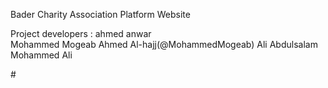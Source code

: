 Bader Charity Association Platform Website

Project developers :
ahmed anwar  
Mohammed Mogeab Ahmed Al-hajj(@MohammedMogeab)
Ali Abdulsalam Mohammed Ali

#![]()
